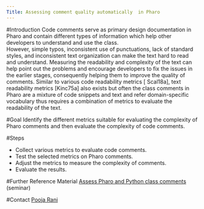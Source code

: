 ```yaml
---
Title: Assessing comment quality automatically  in Pharo
---
```


#Introduction
Code comments serve as primary design documentation in Pharo and contain different types of information which help other developers to understand and use the class.  
However, simple typos, inconsistent use of punctuations, lack of standard styles, and inconsistent text organization can make the text hard to read and understand.
Measuring the readability and complexity of the text can help point out the problems and encourage developers to fix the issues in the earlier stages, consequently helping them to improve the quality of comments.
Similar to various code readability metrics [ Scal18a], text readability metrics [Kinc75a] also exists but often the class comments in Pharo are a mixture of code snippets and text and refer domain-specific vocabulary thus requires a combination of metrics to evaluate the readability of the text.

#Goal
Identify the different metrics suitable for evaluating the complexity of Pharo comments and then evaluate the complexity of code comments.

#Steps

-  Collect various metrics to evaluate code comments.
-  Test the selected metrics on Pharo comments.
-  Adjust the metrics to measure the complexity of comments.
-  Evaluate the results.

#Further Reference Material
[Assess Pharo and Python class comments](http://scg.unibe.ch/download/softwarecomposition/2020-12-08-Ludovic-AssessCommentsQuality.pdf) (seminar)

#Contact
[Pooja Rani](%base_url%/staff/Pooja-Rani)

